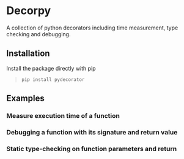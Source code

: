 # Decorpy

A collection of python decorators including time measurement, type checking and debugging.

## Installation

Install the package directly with pip 
> `pip install pydecorator`

## Examples

### Measure execution time of a function

### Debugging a function with its signature and return value

### Static type-checking on function parameters and return




